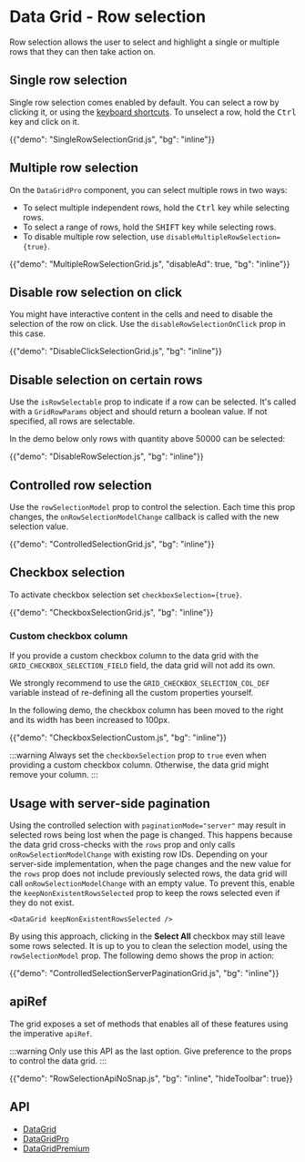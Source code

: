 # Data Grid - Row selection

<p class="description">Row selection allows the user to select and highlight a single or multiple rows that they can then take action on.</p>

## Single row selection

Single row selection comes enabled by default.
You can select a row by clicking it, or using the [keyboard shortcuts](/x/react-data-grid/accessibility/#selection).
To unselect a row, hold the <kbd class="key">Ctrl</kbd> key and click on it.

{{"demo": "SingleRowSelectionGrid.js", "bg": "inline"}}

## Multiple row selection [<span class="plan-pro"></span>](/x/introduction/licensing/#pro-plan)

On the `DataGridPro` component, you can select multiple rows in two ways:

- To select multiple independent rows, hold the <kbd class="key">Ctrl</kbd> key while selecting rows.
- To select a range of rows, hold the <kbd class="key">SHIFT</kbd> key while selecting rows.
- To disable multiple row selection, use `disableMultipleRowSelection={true}`.

{{"demo": "MultipleRowSelectionGrid.js", "disableAd": true, "bg": "inline"}}

## Disable row selection on click

You might have interactive content in the cells and need to disable the selection of the row on click. Use the `disableRowSelectionOnClick` prop in this case.

{{"demo": "DisableClickSelectionGrid.js", "bg": "inline"}}

## Disable selection on certain rows

Use the `isRowSelectable` prop to indicate if a row can be selected.
It's called with a `GridRowParams` object and should return a boolean value.
If not specified, all rows are selectable.

In the demo below only rows with quantity above 50000 can be selected:

{{"demo": "DisableRowSelection.js", "bg": "inline"}}

## Controlled row selection

Use the `rowSelectionModel` prop to control the selection.
Each time this prop changes, the `onRowSelectionModelChange` callback is called with the new selection value.

{{"demo": "ControlledSelectionGrid.js", "bg": "inline"}}

## Checkbox selection

To activate checkbox selection set `checkboxSelection={true}`.

{{"demo": "CheckboxSelectionGrid.js", "bg": "inline"}}

### Custom checkbox column

If you provide a custom checkbox column to the data grid with the `GRID_CHECKBOX_SELECTION_FIELD` field, the data grid will not add its own.

We strongly recommend to use the `GRID_CHECKBOX_SELECTION_COL_DEF` variable instead of re-defining all the custom properties yourself.

In the following demo, the checkbox column has been moved to the right and its width has been increased to 100px.

{{"demo": "CheckboxSelectionCustom.js", "bg": "inline"}}

:::warning
Always set the `checkboxSelection` prop to `true` even when providing a custom checkbox column.
Otherwise, the data grid might remove your column.
:::

## Usage with server-side pagination

Using the controlled selection with `paginationMode="server"` may result in selected rows being lost when the page is changed.
This happens because the data grid cross-checks with the `rows` prop and only calls `onRowSelectionModelChange` with existing row IDs.
Depending on your server-side implementation, when the page changes and the new value for the `rows` prop does not include previously selected rows, the data grid will call `onRowSelectionModelChange` with an empty value.
To prevent this, enable the `keepNonExistentRowsSelected` prop to keep the rows selected even if they do not exist.

```tsx
<DataGrid keepNonExistentRowsSelected />
```

By using this approach, clicking in the **Select All** checkbox may still leave some rows selected.
It is up to you to clean the selection model, using the `rowSelectionModel` prop.
The following demo shows the prop in action:

{{"demo": "ControlledSelectionServerPaginationGrid.js", "bg": "inline"}}

## apiRef

The grid exposes a set of methods that enables all of these features using the imperative `apiRef`.

:::warning
Only use this API as the last option. Give preference to the props to control the data grid.
:::

{{"demo": "RowSelectionApiNoSnap.js", "bg": "inline", "hideToolbar": true}}

## API

- [DataGrid](/x/api/data-grid/data-grid/)
- [DataGridPro](/x/api/data-grid/data-grid-pro/)
- [DataGridPremium](/x/api/data-grid/data-grid-premium/)
